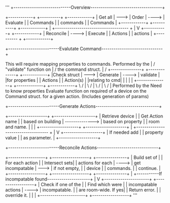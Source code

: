 '''
+----------------------------Overview-----------------------------------+

+------------+      +----------+       +------------+
|  Get all   | ---> | Order    | ----> |  Evaluate  |
|  Commands  |      | commands |       |  Commands  |
+------------+      +----------+       +------------+
                                             |
       +------------------------------------ +
       |
       V
    +-----------+       +------------+
    | Reconcile | ----> |  Execute   |
    | Actions   |       |  actions   |
    +---------- +       +------------+

+-------------------------Evalutate Command------------------------------+

This will require mapping
properties to commands.                                Performed by the
         |                                            /   "validate" function on
         |                                           /       the command struct.
         |                                          /
+---------------+      +-------------+       +------------+
|Check struct   | ---> |  Generate   | ----> |  validate  |
|for properties |      |  Actions    |       |  Action(s) |
|relating to cmd|      |             |       |            |
+---------------+      +-------------+       +------------+
            \          /                           |
             \        /                            |
              \      /                             |
               \    /                              |
         Performed by the               Need to know properties
        Evaluate function on              required of a device
       on the Command struct.             for a given action.
  (Includes generation of params)

+-------------------------Generate Actions-------------------------------+


+-------------------+                 +--------------------+
| Retrieve device   |                 | Get Action name    |
| based on building | --------------> |  based on property |
| room and name.    |                 |                    |
+-------------------+                 +--------------------+
                                              |
         +----------------------------------- +
         |
         V
+-------------------+
|   If needed add   |
|   property value  |
|   as parameter.   |
+-------------------+



+-------------------------Reconcile Actions------------------------------+


+------------------+       +------------------+      +---------------+
|  Build set of    |       | For each action  |      | Intersect sets|
| actions for each | ----> | get incompatable | ---> | if not empty, |
|      device      |       | commands.        |      | continue.     |
+------------------+       +------------------+      +---------------+
                                                              |
        +-----------If incompatable found---------------------+
        |
        V
+----------------------+       +------------------+
| Check if one of the  |       | Find which were  |
| incompatable actions | ----> | incompatable.    |
| are room-wide. If yes|       | Return error.    |
| override it.         |       |                  |
+----------------------+       +------------------+
'''
